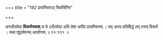 +++
title = "192 प्रायश्चित्तञ् चिकीर्षन्ति"

+++

अनधीतवेदा **विकर्मस्थाश्** च ये ऽधीतवेदा अपि तेषां अपीदं प्रायश्चित्तम् । यद् अस्य प्रतिषिद्धं तत् तस्य् विकर्म । यथा शूद्रसेवनम् आर्याणाम् ॥ ११.१९१ ॥